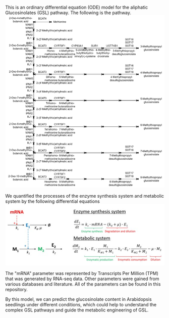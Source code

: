This is an ordinary differential equation (ODE) model for the aliphatic Glucosinolates (GSL) pathway. The following is the pathway.
![TopologyGraph](assets/TopologyGraphAll.jpg)

We quantified the processes of the enzyme synthesis system and metabolic system by the following differential equations
![equations](assets/ODE.jpg)

The "mRNA" parameter was represented by Transcripts Per Million (TPM) that was generated by RNA-seq data. Other parameters were gained from various databases and literature. All of the parameters can be found in this repository.

By this model, we can predict the glucosinolate content in Arabidopsis seedlings under different conditions, which could help to understand the complex GSL pathways and guide the metabolic engineering of GSL.

